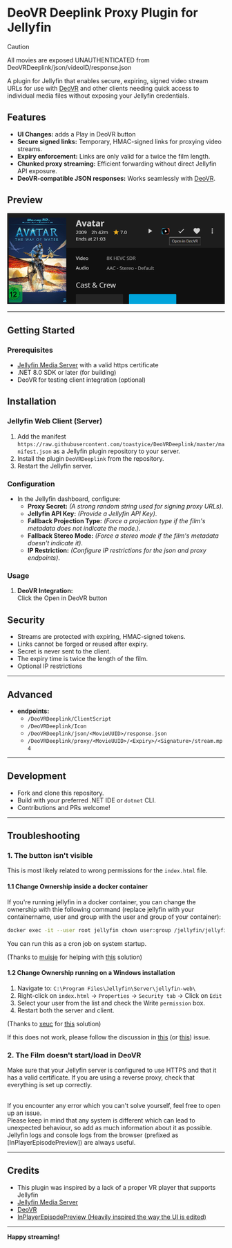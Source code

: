 ﻿# DeoVR Deeplink Proxy Plugin for Jellyfin

> [!CAUTION]
> All movies are exposed UNAUTHENTICATED from DeoVRDeeplink/json/videoID/response.json

A plugin for Jellyfin that enables secure, expiring, signed video stream URLs for use with [DeoVR](https://deovr.com/app) and other clients needing quick access to individual media files without exposing your Jellyfin credentials.

## Features

- **UI Changes:** adds a Play in DeoVR button
- **Secure signed links:** Temporary, HMAC-signed links for proxying video streams.
- **Expiry enforcement:** Links are only valid for a twice the film length.
- **Chunked proxy streaming:** Efficient forwarding without direct Jellyfin API exposure.
- **DeoVR-compatible JSON responses:** Works seamlessly with [DeoVR](https://deovr.com/app/doc).

## Preview

![example](Images/example.png "example")

---

## Getting Started

### Prerequisites

- [Jellyfin Media Server](https://jellyfin.org/) with a valid https certificate
- .NET 8.0 SDK or later (for building)
- DeoVR for testing client integration (optional)

## Installation ##

### Jellyfin Web Client (Server) ###
1. Add the manifest `https://raw.githubusercontent.com/toastyice/DeoVRDeeplink/master/manifest.json` as a Jellyfin plugin repository to your server.
2. Install the plugin `DeoVRDeeplink` from the repository.
3. Restart the Jellyfin server.

### Configuration

- In the Jellyfin dashboard, configure:
  - **Proxy Secret:** _(A strong random string used for signing proxy URLs)_.
  - **Jellyfin API Key:** _(Provide a Jellyfin API Key)_.
  - **Fallback Projection Type:** _(Force a projection type if the film's metadata does not indicate the mode.)_.
  - **Fallback Stereo Mode:** _(Force a stereo mode if the film's metadata doesn't indicate it)_.
  - **IP Restriction:** _(Configure IP restrictions for the json and proxy endpoints)_.

### Usage

1. **DeoVR Integration:**  
    Click the Open in DeoVR button

## Security

- Streams are protected with expiring, HMAC-signed tokens.
- Links cannot be forged or reused after expiry.
- Secret is never sent to the client.
- The expiry time is twice the length of the film.
- Optional IP restrictions

---

## Advanced

- **endpoints:**
  - `/DeoVRDeeplink/ClientScript`
  - `/DeoVRDeeplink/Icon`
  - `/DeoVRDeeplink/json/<MovieUUID>/response.json`
  - `/DeoVRDeeplink/proxy/<MovieUUID>/<Expiry>/<Signature>/stream.mp4`

---

## Development

- Fork and clone this repository.
- Build with your preferred .NET IDE or `dotnet` CLI.
- Contributions and PRs welcome!

---

## Troubleshooting ##

### 1. The button isn't visible ###
This is most likely related to wrong permissions for the `index.html` file.

#### 1.1 Change Ownership inside a docker container ####

If you're running jellyfin in a docker container, you can change the ownership with thie following command
(replace jellyfin with your containername, user and group with the user and group of your container):

```bash
docker exec -it --user root jellyfin chown user:group /jellyfin/jellyfin-web/index.html && docker restart jellyfin
```

You can run this as a cron job on system startup.

(Thanks to [muisje](https://github.com/muisje) for helping with [this](https://github.com/Namo2/InPlayerEpisodePreview/issues/49#issue-2825745530) solution)

#### 1.2 Change Ownership running on a Windows installation ####
1. Navigate to: `C:\Program Files\Jellyfin\Server\jellyfin-web\`
2. Right-click on `index.html` → `Properties` → `Security tab` → Click on `Edit`
3. Select your user from the list and check the Write `permission` box.
4. Restart both the server and client.

(Thanks to [xeuc](https://github.com/xeuc) for [this](https://github.com/Namo2/InPlayerEpisodePreview/issues/49#issuecomment-2746136069) solution)

If this does not work, please follow the discussion in [this](https://github.com/Namo2/InPlayerEpisodePreview/issues/10) (or [this](https://github.com/Namo2/InPlayerEpisodePreview/issues/49)) issue.

### 2. The Film doesn't start/load in DeoVR ###

Make sure that your Jellyfin server is configured to use HTTPS and that it has a valid certificate.
If you are using a reverse proxy, check that everything is set up correctly.

<br/>
If you encounter any error which you can't solve yourself, feel free to open up an issue.
<br/>Please keep in mind that any system is different which can lead to unexpected behaviour, so add as much information about it as possible.
<br/>Jellyfin logs and console logs from the browser (prefixed as [InPlayerEpisodePreview]) are always useful.

---

## Credits
- This plugin was inspired by a lack of a proper VR player that supports Jellyfin
- [Jellyfin Media Server](https://jellyfin.org/)
- [DeoVR](https://deovr.com/)
- [InPlayerEpisodePreview (Heavily inspired the way the UI is edited)](https://github.com/Namo2/InPlayerEpisodePreview)
---

**Happy streaming!**
